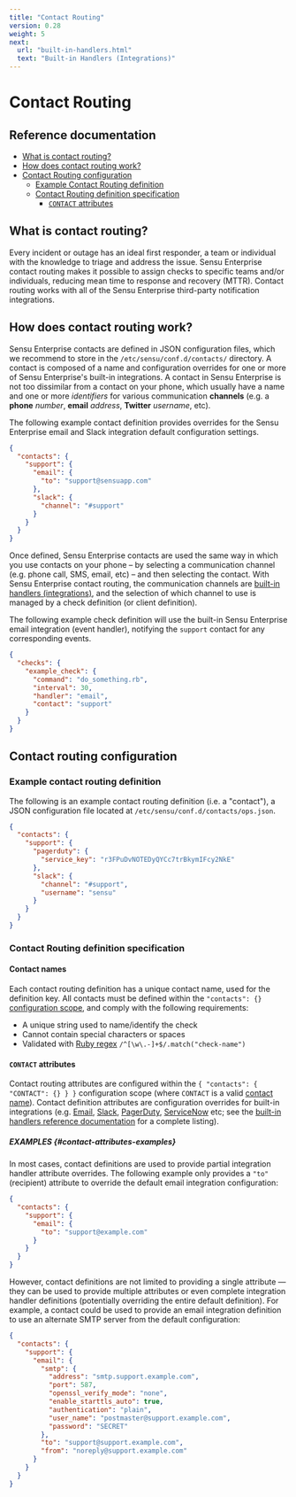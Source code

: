 ```yaml
---
title: "Contact Routing"
version: 0.28
weight: 5
next:
  url: "built-in-handlers.html"
  text: "Built-in Handlers (Integrations)"
---
```


# Contact Routing

## Reference documentation

- [What is contact routing?](#what-is-contact-routing)
- [How does contact routing work?](#how-does-contact-routing-work)
- [Contact Routing configuration](#contact-routing-configuration)
  - [Example Contact Routing definition](#example-contact-routing-definition)
  - [Contact Routing definition specification](#contact-routing-definition-specification)
    - [`CONTACT` attributes](#contact-attributes)

## What is contact routing?

Every incident or outage has an ideal first responder, a team or individual with
the knowledge to triage and address the issue. Sensu Enterprise contact routing
makes it possible to assign checks to specific teams and/or individuals,
reducing mean time to response and recovery (MTTR). Contact routing works with
all of the Sensu Enterprise third-party notification integrations.

## How does contact routing work?

Sensu Enterprise contacts are defined in JSON configuration files, which we
recommend to store in the `/etc/sensu/conf.d/contacts/` directory. A contact is
composed of a name and configuration overrides for one or more of Sensu
Enterprise's built-in integrations. A contact in Sensu Enterprise is not too
dissimilar from a contact on your phone, which usually have a name and one or
more _identifiers_ for various communication **channels** (e.g. a **phone**
_number_, **email** _address_, **Twitter** _username_, etc).

The following example contact definition provides overrides for the Sensu
Enterprise email and Slack integration default configuration settings.

~~~ json
{
  "contacts": {
    "support": {
      "email": {
        "to": "support@sensuapp.com"
      },
      "slack": {
        "channel": "#support"
      }
    }
  }
}
~~~

Once defined, Sensu Enterprise contacts are used the same way in which you use
contacts on your phone &ndash; by selecting a communication channel (e.g.
phone call, SMS, email, etc) &ndash; and then selecting the contact. With
Sensu Enterprise contact routing, the communication channels are [built-in
handlers (integrations)][1], and the selection of which channel to use is
managed by a check definition (or client definition).

The following example check definition will use the built-in Sensu Enterprise
email integration (event handler), notifying the `support` contact for any
corresponding events.

~~~ json
{
  "checks": {
    "example_check": {
      "command": "do_something.rb",
      "interval": 30,
      "handler": "email",
      "contact": "support"
    }
  }
}
~~~

## Contact routing configuration

### Example contact routing definition

The following is an example contact routing definition (i.e. a "contact"), a
JSON configuration file located at `/etc/sensu/conf.d/contacts/ops.json`.

~~~ json
{
  "contacts": {
    "support": {
      "pagerduty": {
        "service_key": "r3FPuDvNOTEDyQYCc7trBkymIFcy2NkE"
      },
      "slack": {
        "channel": "#support",
        "username": "sensu"
      }
    }
  }
}
~~~

### Contact Routing definition specification

#### Contact names

Each contact routing definition has a unique contact name, used for the
definition key. All contacts must be defined within the `"contacts": {}`
[configuration scope][2], and comply with the following requirements:

- A unique string used to name/identify the check
- Cannot contain special characters or spaces
- Validated with [Ruby regex][3] `/^[\w\.-]+$/.match("check-name")`

#### `CONTACT` attributes

Contact routing attributes are configured within the `{ "contacts": { "CONTACT":
{} } }` configuration scope (where `CONTACT` is a valid [contact name][3]).
Contact definition attributes are configuration overrides for built-in
integrations (e.g. [Email][4], [Slack][5], [PagerDuty][6], [ServiceNow][7] etc;
see the [built-in handlers reference documentation][1] for a complete listing).

##### EXAMPLES {#contact-attributes-examples}

In most cases, contact definitions are used to provide partial integration
handler attribute overrides. The following example only provides a `"to"`
(recipient) attribute to override the default email integration configuration:

~~~ json
{
  "contacts": {
    "support": {
      "email": {
        "to": "support@example.com"
      }
    }
  }
}
~~~

However, contact definitions are not limited to providing a single attribute
&mdash; they can be used to provide multiple attributes or even complete
integration handler definitions (potentially overriding the entire default
definition). For example, a contact could be used to provide an email
integration definition to use an alternate SMTP server from the default
configuration:

~~~ json
{
  "contacts": {
    "support": {
      "email": {
        "smtp": {
          "address": "smtp.support.example.com",
          "port": 587,
          "openssl_verify_mode": "none",
          "enable_starttls_auto": true,
          "authentication": "plain",
          "user_name": "postmaster@support.example.com",
          "password": "SECRET"
        },
        "to": "support@support.example.com",
        "from": "noreply@support.example.com"
      }
    }
  }
}
~~~

[?]:  #
[1]:  built-in-handlers.html
[2]:  ../reference/configuration.html#configuration-scopes
[3]:  #contact-names
[4]:  integrations/email.html
[5]:  integrations/slack.html
[6]:  integrations/pagerduty.html
[7]:  integrations/servicenow.html
